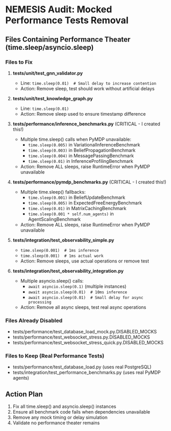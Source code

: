 # NEMESIS Audit: Mocked Performance Tests Removal

## Files Containing Performance Theater (time.sleep/asyncio.sleep)

### Files to Fix

1. **tests/unit/test_gnn_validator.py**
   - Line: `time.sleep(0.01)  # Small delay to increase contention`
   - Action: Remove sleep, test should work without artificial delays

2. **tests/unit/test_knowledge_graph.py**
   - Line: `time.sleep(0.01)`
   - Action: Remove sleep used to ensure timestamp difference

3. **tests/performance/inference_benchmarks.py** (CRITICAL - I created this!)
   - Multiple time.sleep() calls when PyMDP unavailable:
     - `time.sleep(0.005)` in VariationalInferenceBenchmark
     - `time.sleep(0.003)` in BeliefPropagationBenchmark
     - `time.sleep(0.004)` in MessagePassingBenchmark
     - `time.sleep(0.01)` in InferenceProfilingBenchmark
   - Action: Remove ALL sleeps, raise RuntimeError when PyMDP unavailable

4. **tests/performance/pymdp_benchmarks.py** (CRITICAL - I created this!)
   - Multiple time.sleep() fallbacks:
     - `time.sleep(0.001)` in BeliefUpdateBenchmark
     - `time.sleep(0.005)` in ExpectedFreeEnergyBenchmark
     - `time.sleep(0.01)` in MatrixCachingBenchmark
     - `time.sleep(0.001 * self.num_agents)` in AgentScalingBenchmark
   - Action: Remove ALL sleeps, raise RuntimeError when PyMDP unavailable

5. **tests/integration/test_observability_simple.py**
   - `time.sleep(0.001)  # 1ms inference`
   - `time.sleep(0.001)  # 1ms actual work`
   - Action: Remove sleeps, use actual operations or remove test

6. **tests/integration/test_observability_integration.py**
   - Multiple asyncio.sleep() calls:
     - `await asyncio.sleep(0.1)` (multiple instances)
     - `await asyncio.sleep(0.01)  # 10ms inference`
     - `await asyncio.sleep(0.01)  # Small delay for async processing`
   - Action: Remove all async sleeps, test real async operations

### Files Already Disabled

- tests/performance/test_database_load_mock.py.DISABLED_MOCKS
- tests/performance/test_websocket_stress.py.DISABLED_MOCKS
- tests/performance/test_websocket_stress_quick.py.DISABLED_MOCKS

### Files to Keep (Real Performance Tests)

- tests/performance/test_database_load.py (uses real PostgreSQL)
- tests/integration/test_performance_benchmarks.py (uses real PyMDP agents)

## Action Plan

1. Fix all time.sleep() and asyncio.sleep() instances
2. Ensure all benchmark code fails when dependencies unavailable
3. Remove any mock timing or delay simulation
4. Validate no performance theater remains
